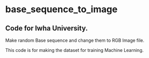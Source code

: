 # base_sequence_to_image

## Code for Iwha University.

Make random Base sequence and change them to RGB Image file. 

This code is for making the dataset for training Machine Learning.

